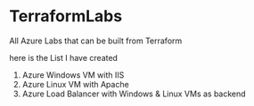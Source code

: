 # TerraformLabs
All Azure Labs that can be built from Terraform 

here is the List I have created 

1. Azure Windows VM with IIS
2. Azure Linux VM with Apache 
3. Azure Load Balancer with Windows & Linux VMs as backend 

